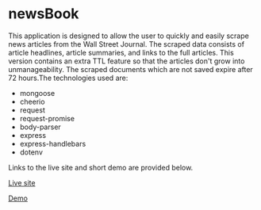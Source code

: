 # newsBook
This application is designed to allow the user to quickly and easily scrape news articles from the Wall Street Journal. The scraped data consists of article headlines, article summaries, and links to the full articles. This version contains an extra TTL feature so that the articles don't grow into unmanageability. The scraped documents which are not saved expire after 72 hours.The technologies used are:

* mongoose
* cheerio
* request
* request-promise
* body-parser
* express
* express-handlebars
* dotenv

Links to the live site and short demo are provided below.

[Live site](https://newsbook-wsj.herokuapp.com/)

[Demo](https://drive.google.com/file/d/1ONvehG-ZDTc-RVe2OkTLmyc7Prpyud8O/view)
